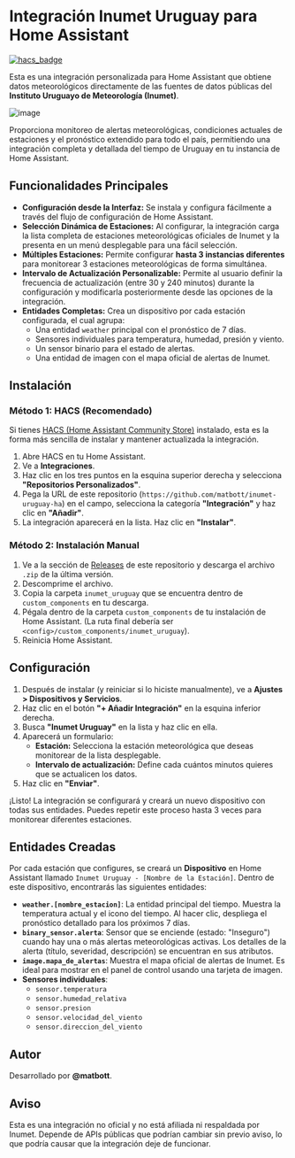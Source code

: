 # Integración Inumet Uruguay para Home Assistant

[![hacs_badge](https://img.shields.io/badge/HACS-Default-orange.svg)](https://github.com/hacs/integration)

Esta es una integración personalizada para Home Assistant que obtiene datos meteorológicos directamente de las fuentes de datos públicas del **Instituto Uruguayo de Meteorología (Inumet)**.

![image](https://github.com/user-attachments/assets/d2056e9a-b3e6-4bd8-9e50-7676776087bc)

Proporciona monitoreo de alertas meteorológicas, condiciones actuales de estaciones y el pronóstico extendido para todo el país, permitiendo una integración completa y detallada del tiempo de Uruguay en tu instancia de Home Assistant.

## Funcionalidades Principales

* **Configuración desde la Interfaz:** Se instala y configura fácilmente a través del flujo de configuración de Home Assistant.
* **Selección Dinámica de Estaciones:** Al configurar, la integración carga la lista completa de estaciones meteorológicas oficiales de Inumet y la presenta en un menú desplegable para una fácil selección.
* **Múltiples Estaciones:** Permite configurar **hasta 3 instancias diferentes** para monitorear 3 estaciones meteorológicas de forma simultánea.
* **Intervalo de Actualización Personalizable:** Permite al usuario definir la frecuencia de actualización (entre 30 y 240 minutos) durante la configuración y modificarla posteriormente desde las opciones de la integración.
* **Entidades Completas:** Crea un dispositivo por cada estación configurada, el cual agrupa:
    * Una entidad `weather` principal con el pronóstico de 7 días.
    * Sensores individuales para temperatura, humedad, presión y viento.
    * Un sensor binario para el estado de alertas.
    * Una entidad de imagen con el mapa oficial de alertas de Inumet.

## Instalación

### Método 1: HACS (Recomendado)

Si tienes [HACS (Home Assistant Community Store)](https://hacs.xyz/) instalado, esta es la forma más sencilla de instalar y mantener actualizada la integración.

1.  Abre HACS en tu Home Assistant.
2.  Ve a **Integraciones**.
3.  Haz clic en los tres puntos en la esquina superior derecha y selecciona **"Repositorios Personalizados"**.
4.  Pega la URL de este repositorio (`https://github.com/matbott/inumet-uruguay-ha`) en el campo, selecciona la categoría **"Integración"** y haz clic en **"Añadir"**.
5.  La integración aparecerá en la lista. Haz clic en **"Instalar"**.

### Método 2: Instalación Manual

1.  Ve a la sección de [Releases](https://github.com/matbott/inumet-uruguay-ha/releases) de este repositorio y descarga el archivo `.zip` de la última versión.
2.  Descomprime el archivo.
3.  Copia la carpeta `inumet_uruguay` que se encuentra dentro de `custom_components` en tu descarga.
4.  Pégala dentro de la carpeta `custom_components` de tu instalación de Home Assistant. (La ruta final debería ser `<config>/custom_components/inumet_uruguay`).
5.  Reinicia Home Assistant.

## Configuración

1.  Después de instalar (y reiniciar si lo hiciste manualmente), ve a **Ajustes > Dispositivos y Servicios**.
2.  Haz clic en el botón **"+ Añadir Integración"** en la esquina inferior derecha.
3.  Busca **"Inumet Uruguay"** en la lista y haz clic en ella.
4.  Aparecerá un formulario:
    * **Estación:** Selecciona la estación meteorológica que deseas monitorear de la lista desplegable.
    * **Intervalo de actualización:** Define cada cuántos minutos quieres que se actualicen los datos.
5.  Haz clic en **"Enviar"**.

¡Listo! La integración se configurará y creará un nuevo dispositivo con todas sus entidades. Puedes repetir este proceso hasta 3 veces para monitorear diferentes estaciones.

## Entidades Creadas

Por cada estación que configures, se creará un **Dispositivo** en Home Assistant llamado `Inumet Uruguay - [Nombre de la Estación]`. Dentro de este dispositivo, encontrarás las siguientes entidades:

* **`weather.[nombre_estacion]`**: La entidad principal del tiempo. Muestra la temperatura actual y el icono del tiempo. Al hacer clic, despliega el pronóstico detallado para los próximos 7 días.
* **`binary_sensor.alerta`**: Sensor que se enciende (estado: "Inseguro") cuando hay una o más alertas meteorológicas activas. Los detalles de la alerta (título, severidad, descripción) se encuentran en sus atributos.
* **`image.mapa_de_alertas`**: Muestra el mapa oficial de alertas de Inumet. Es ideal para mostrar en el panel de control usando una tarjeta de imagen.
* **Sensores individuales**:
    * `sensor.temperatura`
    * `sensor.humedad_relativa`
    * `sensor.presion`
    * `sensor.velocidad_del_viento`
    * `sensor.direccion_del_viento`

## Autor

Desarrollado por **@matbott**.

## Aviso

Esta es una integración no oficial y no está afiliada ni respaldada por Inumet. Depende de APIs públicas que podrían cambiar sin previo aviso, lo que podría causar que la integración deje de funcionar.
